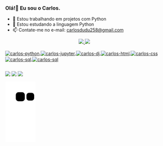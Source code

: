 ### Olá!👋 Eu sou o Carlos.

- 🔭 Estou trabalhando em projetos com Python
- 🌱 Estou estudando a linguagem Python
- 📫 Contate-me no e-mail: carlosdudu258@gmail.com

<div align="center">
  <a href="https://github.com/carlosdfranca">
  <img height="150em" src="https://github-readme-stats.vercel.app/api?username=carlosdfranca&show_icons=true&theme=dark&include_all_commits=true&count_public=true"/>
  <img height="150em" src="https://github-readme-stats.vercel.app/api/top-langs/?username=carlosdfranca&layout=compact&langs_count=7&theme=dark"/>
</div>
<div style="display: inline_block"><br>
	<img align="center" alt="carlos-python" height="30" width="40" src="https://cdn.jsdelivr.net/gh/devicons/devicon/icons/python/python-original.svg" />
	<img align="center" alt="carlos-jupyter" height="30" width="40" src="https://cdn.jsdelivr.net/gh/devicons/devicon/icons/jupyter/jupyter-original-wordmark.svg" />
	<img align="center" alt="carlos-dj" height="30" width="40" src="https://cdn.jsdelivr.net/gh/devicons/devicon/icons/django/django-plain.svg" />
  <img align="center" alt="carlos-html" height="30" width="40" src="https://cdn.jsdelivr.net/gh/devicons/devicon/icons/html5/html5-original.svg" />
	<img align="center" alt="carlos-css" height="30" width="40" src="https://cdn.jsdelivr.net/gh/devicons/devicon/icons/css3/css3-original.svg" />
	<img align="center" alt="carlos-sql" height="30" width="40" src="https://cdn.jsdelivr.net/gh/devicons/devicon/icons/microsoftsqlserver/microsoftsqlserver-plain-wordmark.svg" />
	<img align="center" alt="carlos-sql" height="30" width="40" src="https://cdn.jsdelivr.net/gh/devicons/devicon/icons/mysql/mysql-original-wordmark.svg" />
</div>
	
##
	
<div> 
  <a href="https://www.instagram.com/carlos_d.franca" target="_blank"><img src="https://img.shields.io/badge/-Instagram-%23E4405F?style=for-the-badge&logo=instagram&logoColor=white" target="_blank"></a>
  <a href = "mailto:carlosdudu258@gmail.com"><img src="https://img.shields.io/badge/-Gmail-%23333?style=for-the-badge&logo=gmail&logoColor=white" target="_blank"></a>
  <a href="https://www.linkedin.com/in/carlos-eduardo-fran%C3%A7a-ribeiro-7b1b93186" target="_blank"><img src="https://img.shields.io/badge/-LinkedIn-%230077B5?style=for-the-badge&logo=linkedin&logoColor=white" target="_blank"></a> 
 
  ![Snake animation](https://github.com/rafaballerini/rafaballerini/blob/output/github-contribution-grid-snake.svg)
 
</div>
